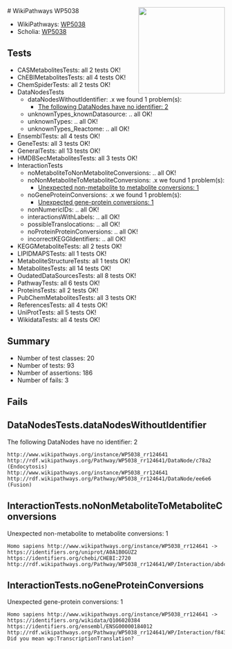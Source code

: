 <img style="float: right; width: 200px" src="https://upload.wikimedia.org/wikipedia/commons/thumb/8/83/Wplogo_with_text_500.png/640px-Wplogo_with_text_500.png" />
# WikiPathways WP5038

* WikiPathways: [WP5038](https://wikipathways.org/pathways/WP5038)
* Scholia: [WP5038](https://scholia.toolforge.org/wikipathways/WP5038)
## Tests
* CASMetabolitesTests: all 2 tests OK!
* ChEBIMetabolitesTests: all 4 tests OK!
* ChemSpiderTests: all 2 tests OK!
* DataNodesTests
    * dataNodesWithoutIdentifier: .x we found 1 problem(s):
        * [The following DataNodes have no identifier: 2](#d2d32fa1)
    * unknownTypes_knownDatasource: .. all OK!
    * unknownTypes: .. all OK!
    * unknownTypes_Reactome: .. all OK!
* EnsemblTests: all 4 tests OK!
* GeneTests: all 3 tests OK!
* GeneralTests: all 13 tests OK!
* HMDBSecMetabolitesTests: all 3 tests OK!
* InteractionTests
    * noMetaboliteToNonMetaboliteConversions: .. all OK!
    * noNonMetaboliteToMetaboliteConversions: .x we found 1 problem(s):
        * [Unexpected non-metabolite to metabolite conversions: 1](#4b4cfabf)
    * noGeneProteinConversions: .x we found 1 problem(s):
        * [Unexpected gene-protein conversions: 1](#80d73013)
    * nonNumericIDs: .. all OK!
    * interactionsWithLabels: .. all OK!
    * possibleTranslocations: .. all OK!
    * noProteinProteinConversions: .. all OK!
    * incorrectKEGGIdentifiers: .. all OK!
* KEGGMetaboliteTests: all 2 tests OK!
* LIPIDMAPSTests: all 1 tests OK!
* MetaboliteStructureTests: all 1 tests OK!
* MetabolitesTests: all 14 tests OK!
* OudatedDataSourcesTests: all 8 tests OK!
* PathwayTests: all 6 tests OK!
* ProteinsTests: all 2 tests OK!
* PubChemMetabolitesTests: all 3 tests OK!
* ReferencesTests: all 4 tests OK!
* UniProtTests: all 5 tests OK!
* WikidataTests: all 4 tests OK!


## Summary

* Number of test classes: 20
* Number of tests: 93
* Number of assertions: 186
* Number of fails: 3

## Fails

<a name="d2d32fa1" />

## DataNodesTests.dataNodesWithoutIdentifier

The following DataNodes have no identifier: 2
```
http://www.wikipathways.org/instance/WP5038_rr124641 http://rdf.wikipathways.org/Pathway/WP5038_rr124641/DataNode/c78a2 (Endocytosis)
http://www.wikipathways.org/instance/WP5038_rr124641 http://rdf.wikipathways.org/Pathway/WP5038_rr124641/DataNode/ee6e6 (Fusion)
```

<a name="4b4cfabf" />

## InteractionTests.noNonMetaboliteToMetaboliteConversions

Unexpected non-metabolite to metabolite conversions: 1
```
Homo sapiens http://www.wikipathways.org/instance/WP5038_rr124641 -> https://identifiers.org/uniprot/A0A1B0GUZ2 https://identifiers.org/chebi/CHEBI:2720 http://rdf.wikipathways.org/Pathway/WP5038_rr124641/WP/Interaction/abdce
```

<a name="80d73013" />

## InteractionTests.noGeneProteinConversions

Unexpected gene-protein conversions: 1
```
Homo sapiens http://www.wikipathways.org/instance/WP5038_rr124641 -> https://identifiers.org/wikidata/Q106020384 https://identifiers.org/ensembl/ENSG00000184012 http://rdf.wikipathways.org/Pathway/WP5038_rr124641/WP/Interaction/f843b Did you mean wp:TranscriptionTranslation?
```

